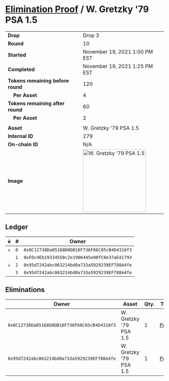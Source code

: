 # [Elimination Proof](./readme.md) / W. Gretzky &#039;79 PSA 1.5

|||
|---|---|
| **Drop** | Drop 3 |
| **Round** | 10 |
| **Started** | November 19, 2021 1:00 PM EST |
| **Completed** | November 19, 2021 1:25 PM EST |
| **Tokens remaining before round** | 120 |
| **&nbsp;&nbsp;&nbsp;&nbsp;Per Asset** | 4 |
| **Tokens remaining after round** | 60 |
| **&nbsp;&nbsp;&nbsp;&nbsp;Per Asset** | 2 |
| | |
| **Asset** | W. Gretzky &#039;79 PSA 1.5 |
| **Internal ID** | 279 |
| **On-chain ID** | N/A |
| **Image** | <img src="https://tcdn.blokpax.com/94d9199b-dc52-47c9-9cb5-5b8d9659b6a1/2e7c35ffbd69aac2813e83a1812087dd94d2e2b558bc9ed023bc90f183ae487d.jpg" height="200" alt="W. Gretzky &#039;79 PSA 1.5" /> |

## Ledger

| 💀 | # | Owner |
| --- | --- | --- |
| 💀 | `0` | `0x0C12738Da85168D0DB16F736F66C05cB4D4310f3` |
|  | `1` | `0xFDc4Eb19334558c2e1906445e00fC0e37aEd1793` |
| 💀 | `2` | `0x95d7242abc063214bd0a733a5929239EF788A4fe` |
|  | `3` | `0x95d7242abc063214bd0a733a5929239EF788A4fe` |


## Eliminations

| Owner | Asset | Qty. | Transaction |
| --- | --- | --- | --- |
| `0x0C12738Da85168D0DB16F736F66C05cB4D4310f3` | W. Gretzky '79 PSA 1.5 | 1 | [Polygonscan](https://polygonscan.com/tx/0xf65bddac498f6f3f12a06ee79bd5b1382b735a55353befba93b9a817a8fe1c6b) |
| `0x95d7242abc063214bd0a733a5929239EF788A4fe` | W. Gretzky '79 PSA 1.5 | 1 | [Polygonscan](https://polygonscan.com/tx/0x00f0f835a0da4f326792d06f8422825e9370703b7e725048f2c971a22f6d7bf4) |
